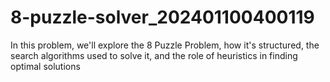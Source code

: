 # 8-puzzle-solver_202401100400119
In this problem, we'll explore the 8 Puzzle Problem, how it's structured, the search algorithms used to solve it, and the role of heuristics in finding optimal solutions
